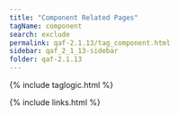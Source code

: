 ```yaml
---
title: "Component Related Pages"
tagName: component
search: exclude
permalink: qaf-2.1.13/tag_component.html
sidebar: qaf_2_1_13-sidebar
folder: qaf-2.1.13
---
```

{% include taglogic.html %}

{% include links.html %}
